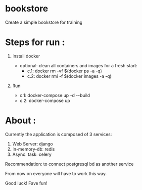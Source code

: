 # bookstore
Create a simple bookstore for training 

# Steps for run :
1. Install docker
     - optional: clean all containers and images for a fresh start:
        - c.1: docker rm -vf $(docker ps -a -q)
        - c.2: docker rmi -f $(docker images -a -q)

2. Run
     - c.1: docker-compose up -d --build
     - c.2: docker-compose up



# About :

Currently the application is composed of 3 services:

1. Web Server: django
2. In-memory-db: redis
3. Async. task: celery

Recommendation: to connect postgresql bd as another service

From now on everyone will have to work this way.


Good luck!
Fave fun!